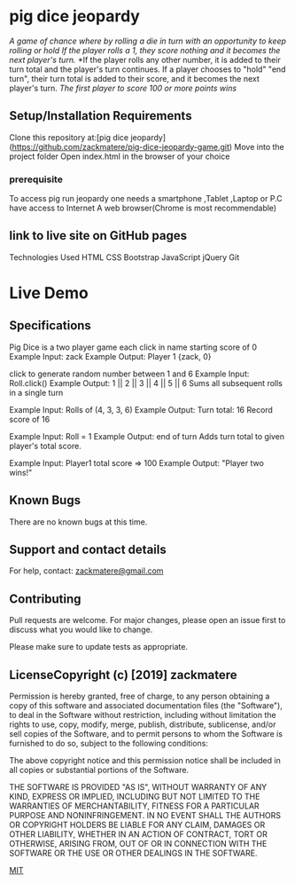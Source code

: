# pig dice jeopardy

*A game of chance where by rolling a die in turn with an opportunity to keep rolling or hold If the player rolls a 1, they score nothing and it becomes the next player's turn.*
 *If the player rolls any other number, it is added to their turn total and the player's turn continues.
If a player chooses to "hold" "end turn", their turn total is added to their score, and it becomes the next player's turn. *The first player to score 100 or more points wins*


## Setup/Installation Requirements
Clone this repository at:[pig dice jeopardy]
(https://github.com/zackmatere/pig-dice-jeopardy-game.git)
Move into the project folder
Open index.html in the browser of your choice
### prerequisite
To access pig run jeopardy one needs a smartphone ,Tablet ,Laptop or P.C have access to Internet A web browser(Chrome is most recommendable)


## link to live site on GitHub pages

Technologies Used
HTML CSS Bootstrap JavaScript jQuery Git

# Live Demo


## Specifications

Pig Dice is a two player game each click in name
 starting score of 0
Example Input: zack
Example Output: Player 1 {zack, 0}

click to generate random number between 1 and 6
Example Input: Roll.click()
Example Output: 1 || 2 || 3 || 4 || 5 || 6
Sums all subsequent rolls in a single turn

Example Input: Rolls of (4, 3, 3, 6)
Example Output: Turn total: 16
Record score of 16

Example Input: Roll = 1
Example Output: end of turn
Adds turn total to given player's total score.

Example Input: Player1 total score => 100
Example Output: "Player two wins!"


## Known Bugs
There are no known bugs at this time.

 ## Support and contact details
For help, contact:
zackmatere@gmail.com

## Contributing
Pull requests are welcome. For major changes, please open an issue first to discuss what you would like to change.

Please make sure to update tests as appropriate.

## LicenseCopyright (c) [2019] zackmatere

Permission is hereby granted, free of charge, to any person obtaining a copy of this software and associated documentation files (the "Software"), to deal in the Software without restriction, including without limitation the rights to use, copy, modify, merge, publish, distribute, sublicense, and/or sell copies of the Software, and to permit persons to whom the Software is furnished to do so, subject to the following conditions:

The above copyright notice and this permission notice shall be included in all copies or substantial portions of the Software.

THE SOFTWARE IS PROVIDED "AS IS", WITHOUT WARRANTY OF ANY KIND, EXPRESS OR IMPLIED, INCLUDING BUT NOT LIMITED TO THE WARRANTIES OF MERCHANTABILITY, FITNESS FOR A PARTICULAR PURPOSE AND NONINFRINGEMENT. IN NO EVENT SHALL THE AUTHORS OR COPYRIGHT HOLDERS BE LIABLE FOR ANY CLAIM, DAMAGES OR OTHER LIABILITY, WHETHER IN AN ACTION OF CONTRACT, TORT OR OTHERWISE, ARISING FROM, OUT OF OR IN CONNECTION WITH THE SOFTWARE OR THE USE OR OTHER DEALINGS IN THE SOFTWARE.

[MIT](https://choosealicense.com/licenses/mit/)

